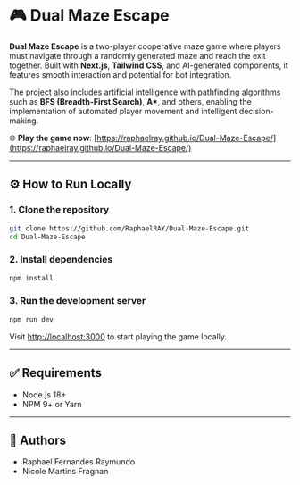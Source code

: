# 🎮 Dual Maze Escape

**Dual Maze Escape** is a two-player cooperative maze game where players must navigate through a randomly generated maze and reach the exit together. Built with **Next.js**, **Tailwind CSS**, and AI-generated components, it features smooth interaction and potential for bot integration.

The project also includes artificial intelligence with pathfinding algorithms such as **BFS (Breadth-First Search)**, **A\***, and others, enabling the implementation of automated player movement and intelligent decision-making.

🌐 **Play the game now**:
[https://raphaelray.github.io/Dual-Maze-Escape/](https://raphaelray.github.io/Dual-Maze-Escape/)

---

## ⚙️ How to Run Locally

### 1. Clone the repository

```bash
git clone https://github.com/RaphaelRAY/Dual-Maze-Escape.git
cd Dual-Maze-Escape
```

### 2. Install dependencies

```bash
npm install
```

### 3. Run the development server

```bash
npm run dev
```

Visit [http://localhost:3000](http://localhost:3000) to start playing the game locally.

---

## ✅ Requirements

* Node.js 18+
* NPM 9+ or Yarn

---

## 👥 Authors

* Raphael Fernandes Raymundo 
* Nicole Martins Fragnan 
